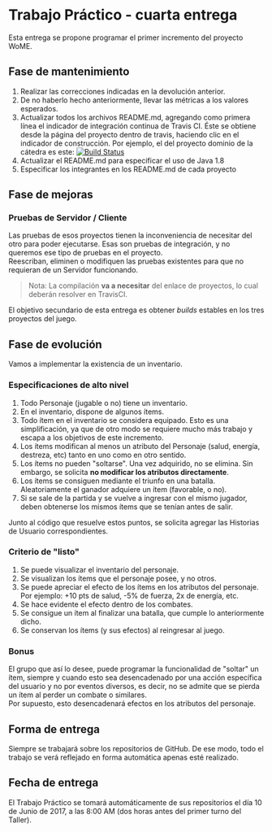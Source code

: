 # Trabajo Práctico - cuarta entrega

Esta entrega se propone programar el primer incremento del proyecto WoME.

## Fase de mantenimiento
1. Realizar las correcciones indicadas en la devolución anterior. 
2. De no haberlo hecho anteriormente, llevar las métricas a los valores esperados.
3. Actualizar todos los archivos README.md, agregando como primera línea el indicador de integración continua de Travis CI. Éste se obtiene desde la página del proyecto dentro de travis, haciendo clic en el indicador de construcción. Por ejemplo, el del proyecto dominio de la cátedra es este: [![Build Status](https://travis-ci.org/programacion-avanzada/jrpg-2017a-dominio.svg?branch=master)](https://travis-ci.org/programacion-avanzada/jrpg-2017a-dominio)
4. Actualizar el README.md para especificar el uso de Java 1.8
5. Especificar los integrantes en los README.md de cada proyecto

## Fase de mejoras

### Pruebas de Servidor / Cliente
Las pruebas de esos proyectos tienen la inconveniencia de necesitar del otro para poder ejecutarse. Esas son pruebas de integración, y no queremos ese tipo de pruebas en el proyecto.  
Reescriban, eliminen o modifiquen las pruebas existentes para que no requieran de un Servidor funcionando.
> Nota: La compilación **va a necesitar** del enlace de proyectos, lo cual deberán resolver en TravisCI.

El objetivo secundario de esta entrega es obtener _builds_ estables en los tres proyectos del juego.

## Fase de evolución

Vamos a implementar la existencia de un inventario.

### Especificaciones de alto nivel
1. Todo Personaje (jugable o no) tiene un inventario.
2. En el inventario, dispone de algunos ítems.
3. Todo ítem en el inventario se considera equipado. Esto es una simplificación, ya que de otro modo se requiere mucho más trabajo y escapa a los objetivos de este incremento.
4. Los ítems modifican al menos un atributo del Personaje (salud, energía, destreza, etc) tanto en uno como en otro sentido.
5. Los ítems no pueden "soltarse". Una vez adquirido, no se elimina. Sin embargo, se solicita **no modificar los atributos directamente**.
6. Los ítems se consiguen mediante el triunfo en una batalla. Aleatoriamente el ganador adquiere un ítem (favorable, o no).
7. Si se sale de la partida y se vuelve a ingresar con el mismo jugador, deben obtenerse los mismos ítems que se tenían antes de salir.

Junto al código que resuelve estos puntos, se solicita agregar las Historias de Usuario correspondientes.

### Criterio de "listo"
1. Se puede visualizar el inventario del personaje.
2. Se visualizan los ítems que el personaje posee, y no otros.
3. Se puede apreciar el efecto de los ítems en los atributos del personaje. Por ejemplo: +10 pts de salud, -5% de fuerza, 2x de energía, etc.
4. Se hace evidente el efecto dentro de los combates.
5. Se consigue un ítem al finalizar una batalla, que cumple lo anteriormente dicho.
6. Se conservan los ítems (y sus efectos) al reingresar al juego.

### Bonus
El grupo que así lo desee, puede programar la funcionalidad de "soltar" un ítem, siempre y cuando esto sea desencadenado por una acción específica del usuario y no por eventos diversos, es decir, no se admite que se pierda un ítem al perder un combate o similares.  
Por supuesto, esto desencadenará efectos en los atributos del personaje.

## Forma de entrega

Siempre se trabajará sobre los repositorios de GitHub. De ese modo, todo el trabajo se verá reflejado en forma automática apenas esté realizado.

## Fecha de entrega

El Trabajo Práctico se tomará automáticamente de sus repositorios el día 10 de Junio de 2017, a las 8:00 AM (dos horas antes del primer turno del Taller).